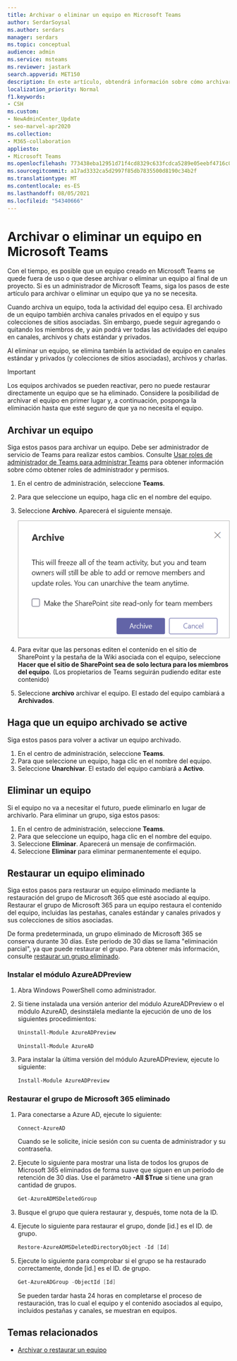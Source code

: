 ```yaml
---
title: Archivar o eliminar un equipo en Microsoft Teams
author: SerdarSoysal
ms.author: serdars
manager: serdars
ms.topic: conceptual
audience: admin
ms.service: msteams
ms.reviewer: jastark
search.appverid: MET150
description: En este artículo, obtendrá información sobre cómo archivar o eliminar permanentemente un equipo en Microsoft Teams.
localization_priority: Normal
f1.keywords:
- CSH
ms.custom:
- NewAdminCenter_Update
- seo-marvel-apr2020
ms.collection:
- M365-collaboration
appliesto:
- Microsoft Teams
ms.openlocfilehash: 773438eba12951d71f4cd8329c633fcdca5289e05eebf4716c0cddbb28d8f767
ms.sourcegitcommit: a17ad3332ca5d2997f85db7835500d8190c34b2f
ms.translationtype: MT
ms.contentlocale: es-ES
ms.lasthandoff: 08/05/2021
ms.locfileid: "54340666"
---
```

# <a name="archive-or-delete-a-team-in-microsoft-teams"></a>Archivar o eliminar un equipo en Microsoft Teams

Con el tiempo, es posible que un equipo creado en Microsoft Teams se quede fuera de uso o que desee archivar o eliminar un equipo al final de un proyecto. Si es un administrador de Microsoft Teams, siga los pasos de este artículo para archivar o eliminar un equipo que ya no se necesita.

Cuando archiva un equipo, toda la actividad del equipo cesa. El archivado de un equipo también archiva canales privados en el equipo y sus colecciones de sitios asociadas.  Sin embargo, puede seguir agregando o quitando los miembros de, y aún podrá ver todas las actividades del equipo en canales, archivos y chats estándar y privados.

Al eliminar un equipo, se elimina también la actividad de equipo en canales estándar y privados (y colecciones de sitios asociadas), archivos y charlas.

> [!IMPORTANT]
> Los equipos archivados se pueden reactivar, pero no puede restaurar directamente un equipo que se ha eliminado. Considere la posibilidad de archivar el equipo en primer lugar y, a continuación, posponga la eliminación hasta que esté seguro de que ya no necesita el equipo.

## <a name="archive-a-team"></a>Archivar un equipo

Siga estos pasos para archivar un equipo. Debe ser administrador de servicio de Teams para realizar estos cambios. Consulte [Usar roles de administrador de Teams para administrar Teams](./using-admin-roles.md) para obtener información sobre cómo obtener roles de administrador y permisos.

1. En el centro de administración, seleccione **Teams**.
2. Para que seleccione un equipo, haga clic en el nombre del equipo.
3. Seleccione **Archivo**. Aparecerá el siguiente mensaje.

    ![Captura de pantalla del mensaje del archivo de Teams](media/teams-archive-message.png)

4. Para evitar que las personas editen el contenido en el sitio de SharePoint y la pestaña de la Wiki asociada con el equipo, seleccione **Hacer que el sitio de SharePoint sea de solo lectura para los miembros del equipo**. (Los propietarios de Teams seguirán pudiendo editar este contenido)
5. Seleccione **archivo** archivar el equipo. El estado del equipo cambiará a **Archivados**.

## <a name="make-an-archived-team-active"></a>Haga que un equipo archivado se active

Siga estos pasos para volver a activar un equipo archivado.

1. En el centro de administración, seleccione **Teams**.
2. Para que seleccione un equipo, haga clic en el nombre del equipo.
3. Seleccione **Unarchivar**. El estado del equipo cambiará a **Activo**.

## <a name="delete-a-team"></a>Eliminar un equipo

Si el equipo no va a necesitar el futuro, puede eliminarlo en lugar de archivarlo. Para eliminar un grupo, siga estos pasos:

1.  En el centro de administración, seleccione **Teams**.
2.  Para que seleccione un equipo, haga clic en el nombre del equipo.
3.  Seleccione **Eliminar**. Aparecerá un mensaje de confirmación.
4.  Seleccione **Eliminar** para eliminar permanentemente el equipo.

## <a name="restore-a-deleted-team"></a>Restaurar un equipo eliminado

Siga estos pasos para restaurar un equipo eliminado mediante la restauración del grupo de Microsoft 365 que esté asociado al equipo. Restaurar el grupo de Microsoft 365 para un equipo restaura el contenido del equipo, incluidas las pestañas, canales estándar y canales privados y sus colecciones de sitios asociadas.

De forma predeterminada, un grupo eliminado de Microsoft 365 se conserva durante 30 días. Este periodo de 30 días se llama "eliminación parcial", ya que puede restaurar el grupo. Para obtener más información, consulte [restaurar un grupo eliminado](/microsoft-365/admin/create-groups/restore-deleted-group).

### <a name="install-the-azureadpreview-module"></a>Instalar el módulo AzureADPreview

1. Abra Windows PowerShell como administrador.
2. Si tiene instalada una versión anterior del módulo AzureADPreview o el módulo AzureAD, desinstálela mediante la ejecución de uno de los siguientes procedimientos:

    ```PowerShell
    Uninstall-Module AzureADPreview
    ```

    ```PowerShell
    Uninstall-Module AzureAD
    ```
3. Para instalar la última versión del módulo AzureADPreview, ejecute lo siguiente:

    ```PowerShell
    Install-Module AzureADPreview
    ```

### <a name="restore-the-deleted-microsoft-365-group"></a>Restaurar el grupo de Microsoft 365 eliminado

1. Para conectarse a Azure AD, ejecute lo siguiente:
    ```PowerShell
    Connect-AzureAD
    ```
    Cuando se le solicite, inicie sesión con su cuenta de administrador y su contraseña.  
2. Ejecute lo siguiente para mostrar una lista de todos los grupos de Microsoft 365 eliminados de forma suave que siguen en un período de retención de 30 días. Use el parámetro **-All $True** si tiene una gran cantidad de grupos.
    ```PowerShell
    Get-AzureADMSDeletedGroup
    ```
3. Busque el grupo que quiera restaurar y, después, tome nota de la ID.
4. Ejecute lo siguiente para restaurar el grupo, donde [id.] es el ID. de grupo.
    ```PowerShell
    Restore-AzureADMSDeletedDirectoryObject -Id [Id]
    ```
5.  Ejecute lo siguiente para comprobar si el grupo se ha restaurado correctamente, donde [id.] es el ID. de grupo.
    ```PowerShell
    Get-AzureADGroup -ObjectId [Id]
    ```

    Se pueden tardar hasta 24 horas en completarse el proceso de restauración, tras lo cual el equipo y el contenido asociados al equipo, incluidos pestañas y canales, se muestran en equipos.
    
## <a name="related-topics"></a>Temas relacionados

- [Archivar o restaurar un equipo](https://support.microsoft.com/office/archive-or-restore-a-team-dc161cfd-b328-440f-974b-5da5bd98b5a7) 
